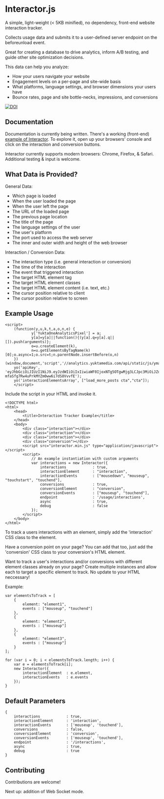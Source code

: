 # Interactor.js

A simple, light-weight (< 5KB minified), no dependency, front-end website interaction tracker. 

Collects usage data and submits it to a user-defined server endpoint on the beforeunload event. 

Great for creating a database to drive analytics, inform A/B testing, and guide other site optimization decisions.

This data can help you analyze:
* How your users navigate your website
* Engagement levels on a per-page and site-wide basis
* What platforms, language settings, and browser dimensions your users have
* Bounce rates, page and site bottle-necks, impressions, and conversions

[![DOI](https://zenodo.org/badge/40263917.svg)](https://zenodo.org/badge/latestdoi/40263917)

## Documentation
Documentation is currently being written. There's a working (front-end) [example of Interactor](http://greenstick.github.io/interactor/). To explore it, open up your browsers' console and click on the interaction and conversion buttons.

Interactor currently supports modern browsers: Chrome, Firefox, & Safari. Additional testing & input is welcome.

## What Data is Provided?

General Data:

* Which page is loaded
* When the user loaded the page
* When the user left the page
* The URL of the loaded page
* The previous page location
* The title of the page
* The language settings of the user
* The user's platform
* The port used to access the web server
* The inner and outer width and height of the web browser

Interaction / Conversion Data: 

* The interaction type (i.e. general interaction or conversion)
* The time of the interaction
* The event that triggered interaction
* The target HTML element tag
* The target HTML element classes
* The target HTML element content (i.e. text, etc.)
* The cursor position relative to client
* The cursor position relative to screen

## Example Usage

```
<script>
    (function(y,u,k,t,a,o,n,e) {
            y['YuktaOneAnalyticsPixel'] = a;
            y[a]=y[a]||function(){(y[a].q=y[a].q||[]).push(arguments)};
            o=u.createElement(k),
            n=u.getElementsByTagName(k)[0];o.async=1;o.src=t;n.parentNode.insertBefore(o,n)
    })(window,document,'script','//analytics.yuktamedia.com/api/static/js/ymanalytics.min.js','yo');
    yo('apiKey', 'eyJhbGciOiJIUzI1NiJ9.eyJzdWIiOiIxIiwiaWF0IjoxNTg5OTgwMjg3LCJpc3MiOiJZdWt0YU1lZGlhIn0.NCMx4SH99b-mfaSfg7Rw4uPrkMYZm0ww6i7dS8VvvfE');
    yo('interactionElementsArray', ["load_more_posts cta","cta"]);
    </script>
```
Include the script in your HTML and invoke it. 

	<!DOCTYPE html>
	<html>
		<head>
			<title>Interaction Tracker Example</title>
		</head>
		<body>
			<div class="interaction"></div>
			<div class="interaction"></div>
			<div class="interaction"></div>
			<div class="conversion"></div>
			<script src="interactor.min.js" type="application/javascript"></script>
			<script>
				// An example instantiation with custom arguments
				var interactions = new Interactor({
					interactions            : true,
					interactionElement      : "interaction",
					interactionEvents       : ["mousedown", "mouseup", "touchstart", "touchend"],
					conversions             : true,
					conversionElement       : "conversion",
					conversionEvents        : ["mouseup", "touchend"],
					endpoint                : '/usage/interactions',
					async                   : true,
					debug                   : false
				});
			</script>
		</body>
	</html>

To track a users interactions with an element, simply add the 'interaction' CSS class to the element.

Have a conversion point on your page? You can add that too, just add the 'conversion' CSS class to your conversion's HTML element. 

Want to track a user's interactions and/or conversions with different element classes already on your page? Create multiple instances and allow each to target a specific element to track. No update to your HTML neccessary!

Example:

	var elementsToTrack = [
		{
			element: "element1",
			events : ["mouseup", "touchend"]
		}, 
		{
			element: "element2",
			events : ["mouseup"]
		},
		{ 
			element: "element3",
			events : ["mouseup"]
		}
	];

	for (var i = 0; i < elementsToTrack.length; i++) {
		var e = elementsToTrack[i];
		new Interactor({
			interactionElement 	: e.element,
			interactionEvents 	: e.events
		});
	} 

## Default Parameters
	{
		interactions            : true,
		interactionElement      : 'interaction',
		interactionEvents       : ['mouseup', 'touchend'],
		conversions             : false,
		conversionElement       : 'conversion',
		conversionEvents        : ['mouseup', 'touchend'],
		endpoint                : '/interactions',
		async                   : true,
		debug                   : true
	}

## Contributing
Contributions are welcome!

Next up: addition of Web Socket mode. 
